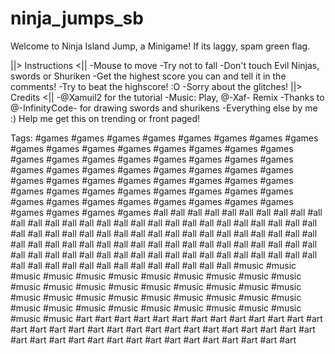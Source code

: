 # ninja_jumps_sb


Welcome to Ninja Island Jump, a Minigame!
If its laggy, spam green flag.

||> Instructions <||
-Mouse to move
-Try not to fall
-Don't touch Evil Ninjas, swords or Shuriken
-Get the highest score you can and tell it in the
comments!
-Try to beat the highscore! :O
-Sorry about the glitches!
||> Credits <||
-@Xamuil2 for the tutorial
-Music: Play, @-Xaf- Remix
-Thanks to @-InfinityCode- for drawing swords and
shurikens
-Everything else by me :)
Help me get this on trending or front paged!

Tags:
#games #games #games #games #games #games #games #games #games #games #games #games #games #games #games #games #games #games #games #games #games #games #games #games #games #games #games #games #games #games #games #games #games #games #games #games #games #games #games #games #games #games #games #games #games #games #games #games #games #games #games #games #games #games #games #games #games #games #games #games
#all #all #all #all #all #all #all #all #all #all #all #all #all #all #all #all #all #all #all #all #all #all #all #all #all #all #all #all #all #all #all #all #all #all #all #all #all #all #all #all #all #all #all #all #all #all #all #all #all #all #all #all #all #all #all #all #all #all #all #all #all #all #all #all #all #all #all #all #all #all #all #all #all #all #all #all #all #all #all #all #all #all #all #all #all #all #all #all #all #all #all #all #all #all #all
#music #music #music #music #music #music #music #music #music #music #music #music #music #music #music #music #music #music #music #music #music #music #music #music #music #music #music #music #music #music #music #music #music #music #music #music #music #music #music #music
#art #art #art #art #art #art #art #art #art #art #art #art #art #art #art #art #art #art #art #art #art #art #art #art #art #art #art #art #art #art #art #art #art #art #art #art #art #art #art #art #art #art #art #art
